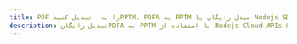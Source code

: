 ---title: PDF را به  تبدیل کنیدPPTM، PDFA به PPTM مبدل رایگان یا Nodejs SDKdescription: تبدیل رایگانPDFA به PPTM با استفاده از Nodejs Cloud APIs & SDK همچنین اسناد PDF را در Cloud ایجاد، ویرایش و رندر کنید.---